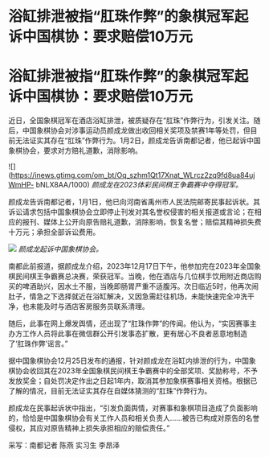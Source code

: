 # 浴缸排泄被指“肛珠作弊”的象棋冠军起诉中国棋协：要求赔偿10万元

# 浴缸排泄被指“肛珠作弊”的象棋冠军起诉中国棋协：要求赔偿10万元

近日，全国象棋冠军在酒店浴缸排泄，被质疑存在“肛珠”作弊行为，引发关注。随后，中国象棋协会对涉事运动员颜成龙做出收回相关奖项及禁赛1年等处罚，但目前无法证实其存在“肛珠”作弊行为。1月2日，颜成龙告诉南都记者，他已起诉中国象棋协会，要求对方赔礼道歉，消除影响。

![](https://inews.gtimg.com/om_bt/Oq_szhm1Qt17Xnat_WLrcz2zq9fd8ua84ujWmHP-
bNLX8AA/1000) _颜成龙在2023体彩民间棋王争霸赛中夺得冠军。_

颜成龙告诉南都记者，1月1日，他已向河南省禹州市人民法院邮寄民事起诉状。其诉讼请求包括中国象棋协会立即停止刊发对其名誉权侵害的相关报道或言论；在相应的报刊、媒体上公开向原告赔礼道歉，消除影响，恢复名誉；赔偿其精神损失费十万元；承担全部诉讼费用。

![](https://inews.gtimg.com/om_bt/OzsJ9ZZdlfSFDfX5kpNQ2HlBNQZ6h1Er957qPUzXj7ZbEAA/1000)
_颜成龙起诉中国象棋协会。_

南都此前报道，据颜成龙介绍，2023年12月17日下午，他参加完在2023年全国象棋民间棋王争霸赛总决赛，荣获冠军。当晚，他在酒店与几位棋手饮用附近商店购买的啤酒助兴，因水土不服，当晚即肠胃严重不适腹泻。次日临近5时，他再次闹肚子，情急之下选择就近在浴缸解决，又因急需赶往机场，未能快速完全冲洗干净，也未能及时与酒店客房服务员联系清理。

随后，此事在网上爆发舆情，还出现了“肛珠作弊”的传闻。他认为，“实因赛事主办方工作人员将此事在微信群公开引发事态扩散，更有居心不良者恶意地制造了‘肛珠作弊’谣言。”

据中国象棋协会12月25日发布的通报，针对颜成龙在浴缸内排泄的行为，中国象棋协会收回其在2023年全国象棋民间棋王争霸赛中的全部奖项、奖励称号，不予发放奖金；自处罚决定作出之日起1年内，取消其参加象棋赛事相关资格。根据已了解的情况，目前无法证实其存在自媒体猜测的“肛珠”作弊行为。

颜成龙在民事起诉状中指出，“引发负面舆情，对赛事和象棋项目造成了负面影响的，恰恰是中国象棋协会有关工作人员和相关负责人……被告已构成对原告的名誉侵权，其应对原告精神上损失承担相应的赔偿责任。”

采写：南都记者 陈燕 实习生 李昂泽

